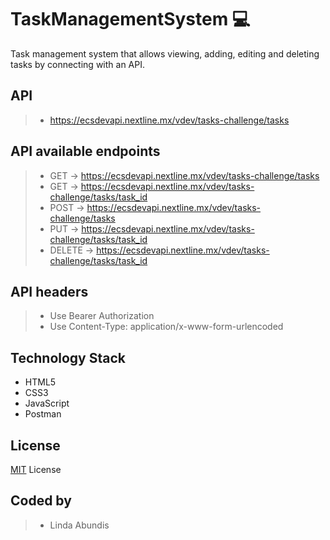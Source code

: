 # TaskManagementSystem 💻
Task management system that allows viewing, adding, editing and deleting tasks by connecting with an API.

## API
> + https://ecsdevapi.nextline.mx/vdev/tasks-challenge/tasks

## API available endpoints
> + GET -> https://ecsdevapi.nextline.mx/vdev/tasks-challenge/tasks
> + GET -> https://ecsdevapi.nextline.mx/vdev/tasks-challenge/tasks/task_id
> + POST -> https://ecsdevapi.nextline.mx/vdev/tasks-challenge/tasks
> + PUT -> https://ecsdevapi.nextline.mx/vdev/tasks-challenge/tasks/task_id
> + DELETE -> https://ecsdevapi.nextline.mx/vdev/tasks-challenge/tasks/task_id


## API headers
> + Use Bearer Authorization
> + Use Content-Type: application/x-www-form-urlencoded


## Technology Stack
* HTML5
* CSS3
* JavaScript
* Postman

## License
[MIT](https://github.com/git/git-scm.com/blob/main/MIT-LICENSE.txt) License


## Coded by
> + Linda Abundis

